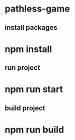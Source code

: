 # pathless-game

## install packages
# npm install

## run project
# npm run start

## build project
# npm run build


